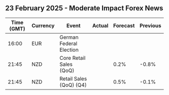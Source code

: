 ## 23 February 2025 - Moderate Impact Forex News

| Time (GMT) | Currency | Event | Actual | Forecast | Previous |
|------|----------|-------|--------|----------|----------|
| 16:00 | EUR | German Federal Election |  |  |  |
| 21:45 | NZD | Core Retail Sales (QoQ) |  | 0.2% | -0.8% |
| 21:45 | NZD | Retail Sales (QoQ) (Q4) |  | 0.5% | -0.1% |

